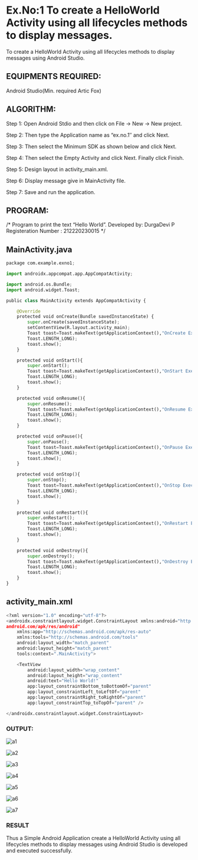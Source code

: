 # Ex.No:1 To create a HelloWorld Activity using all lifecycles methods to display messages.
To create a HelloWorld Activity using all lifecycles methods to display messages using Android Studio.

## EQUIPMENTS REQUIRED:
Android Studio(Min. required Artic Fox)

## ALGORITHM:
Step 1: Open Android Stdio and then click on File -> New -> New project.

Step 2: Then type the Application name as “ex.no.1″ and click Next.

Step 3: Then select the Minimum SDK as shown below and click Next.

Step 4: Then select the Empty Activity and click Next. Finally click Finish.

Step 5: Design layout in activity_main.xml.

Step 6: Display message give in MainActivity file.

Step 7: Save and run the application.

## PROGRAM:
/*
Program to print the text “Hello World”.
Developed by: DurgaDevi P
Registeration Number : 212220230015
*/

## MainActivity.java
```python
package com.example.exno1;

import androidx.appcompat.app.AppCompatActivity;

import android.os.Bundle;
import android.widget.Toast;

public class MainActivity extends AppCompatActivity {

    @Override
    protected void onCreate(Bundle savedInstanceState) {
        super.onCreate(savedInstanceState);
        setContentView(R.layout.activity_main);
        Toast toast=Toast.makeText(getApplicationContext(),"OnCreate Executed",
        Toast.LENGTH_LONG);
        toast.show();
    }

    protected void onStart(){
        super.onStart();
        Toast toast=Toast.makeText(getApplicationContext(),"OnStart Executed",
        Toast.LENGTH_LONG);
        toast.show();
    }

    protected void onResume(){
        super.onResume();
        Toast toast=Toast.makeText(getApplicationContext(),"OnResume Executed",
        Toast.LENGTH_LONG);
        toast.show();
    }

    protected void onPause(){
        super.onPause();
        Toast toast=Toast.makeText(getApplicationContext(),"OnPause Executed",
        Toast.LENGTH_LONG);
        toast.show();
    }

    protected void onStop(){
        super.onStop();
        Toast toast=Toast.makeText(getApplicationContext(),"OnStop Executed",
        Toast.LENGTH_LONG);
        toast.show();
    }

    protected void onRestart(){
        super.onRestart();
        Toast toast=Toast.makeText(getApplicationContext(),"OnRestart Executed",
        Toast.LENGTH_LONG);
        toast.show();
    }

    protected void onDestroy(){
        super.onDestroy();
        Toast toast=Toast.makeText(getApplicationContext(),"OnDestroy Executed",
        Toast.LENGTH_LONG);
        toast.show();
    }
}
```

## activity_main.xml
```python
<?xml version="1.0" encoding="utf-8"?>
<androidx.constraintlayout.widget.ConstraintLayout xmlns:android="http://schemas.
android.com/apk/res/android"
    xmlns:app="http://schemas.android.com/apk/res-auto"
    xmlns:tools="http://schemas.android.com/tools"
    android:layout_width="match_parent"
    android:layout_height="match_parent"
    tools:context=".MainActivity">

    <TextView
        android:layout_width="wrap_content"
        android:layout_height="wrap_content"
        android:text="Hello World!"
        app:layout_constraintBottom_toBottomOf="parent"
        app:layout_constraintLeft_toLeftOf="parent"
        app:layout_constraintRight_toRightOf="parent"
        app:layout_constraintTop_toTopOf="parent" />

</androidx.constraintlayout.widget.ConstraintLayout>
```

### OUTPUT:

![a1](https://user-images.githubusercontent.com/75235704/168241018-bf8896db-f753-42ab-a7c2-f88e379603c0.png)

![a2](https://user-images.githubusercontent.com/75235704/168241055-45f47fa3-e60e-4f20-9e6c-ff68ed515d81.png)


![a3](https://user-images.githubusercontent.com/75235704/168241081-40da465a-e91e-4bc1-9d36-c4f79567fdec.png)

![a4](https://user-images.githubusercontent.com/75235704/168241281-08d87283-ffcd-40b7-8f9a-8b60f9bf94f1.png)

![a5](https://user-images.githubusercontent.com/75235704/168241301-e992d43d-d53d-4105-94ae-481f5bcf692c.png)

![a6](https://user-images.githubusercontent.com/75235704/168241351-8c00e29c-215e-4994-be40-d95bbb04ea2d.png)

![a7](https://user-images.githubusercontent.com/75235704/168241441-761a1e75-007c-469a-9c0a-88b66afefc42.png)


### RESULT
Thus a Simple Android Application create a HelloWorld Activity using all lifecycles methods to display messages using Android Studio is developed and executed successfully.
